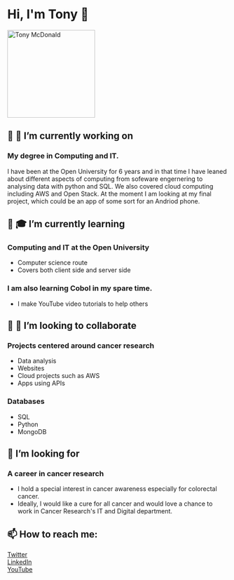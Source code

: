  <head>
  <link rel="stylesheet" href="stylesForReadMe.css">
</head> 

# Hi, I'm Tony 👋

<!--
**ScienceTony/ScienceTony** is a ✨ _special_ ✨ repository because its `README.md` (this file) appears on your GitHub profile.

Here are some ideas to get you started:

- 🔭 I’m currently working on ...
- 🌱 I’m currently learning ...
- 👯 I’m looking to collaborate on ...
- 🤔 I’m looking for help with ...
- 💬 Ask me about ...
- 📫 How to reach me: ...
- 😄 Pronouns: ...
- ⚡ Fun fact: ...
-->

<div class="roundImage">
<img src="https://lh3.googleusercontent.com/fhOFQsq3xOB0EbtcHnSlwTQIAFQT3gEObl982LIKMy7inoWqCGkKKlZNZOktu2jZzqjxvh8GaCWZvBYixpHNomB1MsfP-k85NzjXt9r2ZNFyv5psJ5etgI3gIC97A1wkcKCw1hClacWhPW8keI2PwVFz7raC8MPiGq7EVeELItfrWJwTdmEppmYe2yOrwrl1096PVpr51lgsfcSBa702v46vB4ojseFMuYMClEeagpPZPoKFb-epvkwJbl6-YosCSZ_LTvaiQXwz0wrxQAXSV9AsJ62sxrr4mjX2zelRhUA8nPt_w67o6P_ua1U52IitOp2Aj0d9c7fkugF4PVMkzwd0aSL5c34YEeD6utvTj9EhED9K_0wAwxS9XzR5mVnLtJ_58CudKGR0XaQoAkob9T2Wa-2ouFMdGye2aD3mB15SDw5xEEeuD7qBOjKIHHJdW-eXWW8rSxO4ciE1RNnZZ-cNG9J9q5UpCIe6ttZMvltf9WZKj1ubTrQ8tEPRrhYUPqACo7N7dHbAZAx79-a6hSw5rEsXb08fsJBH32fTYUrw7-3HzhhqkSBSCsG0L4uVDMByGydWCMsN0I8e24LMgFjwcHHhqe8ouyL70NtobXyKFrSIqOlYgtwarmQKdSyRNcryS6FtiYTAX7EQkbh79nfGBSbSzvk1DPlj51fFiBiMY-KfbY-6VazQY16zAQ=s420-no?authuser=0" alt="Tony McDonald" width="200" title="Tony McDonald"/>
 </div>



## 🔭 🧠 I’m currently working on 
### My degree in Computing and IT.
I have been at the Open University for 6 years and in that time I have leaned about different aspects of computing from sofeware engernering to analysing data with python and SQL. We also covered cloud computing including AWS and Open Stack.  At the moment I am looking at my final project, which could be an app of some sort for an Andriod phone. 

## 🌱 🎓 I’m currently learning
### Computing and IT at the Open University
- Computer science route
- Covers both client side and server side
### I am also learning Cobol in my spare time. 
- I make YouTube video tutorials to help others

## 👯 👀 I’m looking to collaborate 
### Projects centered around cancer research
- Data analysis
- Websites
- Cloud projects such as AWS
- Apps using APIs

### Databases
- SQL
- Python
- MongoDB

## 🤔 I’m looking for 
### A career in cancer research
- I hold a special interest in cancer awareness especially for colorectal cancer.  
- Ideally, I would like a cure for all cancer and would love a chance to work in Cancer Research's IT and Digital department. 

## 📫 How to reach me:<br>
[Twitter](https://twitter.com/ScienceTony "ScienceTony") <br>
[LinkedIn](https://www.linkedin.com/in/tony-mcdonald-sciencetony "ScienceTony") <br>
[YouTube](https://www.youtube.com/Dreamazium "Dreamazium")
